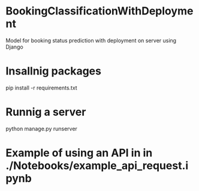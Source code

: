 # BookingClassificationWithDeployment
Model for booking status prediction with deployment on server using Django

# Insallnig packages
pip install -r requirements.txt

# Runnig a server
python manage.py runserver

# Example of using an API in in ./Notebooks/example_api_request.ipynb
